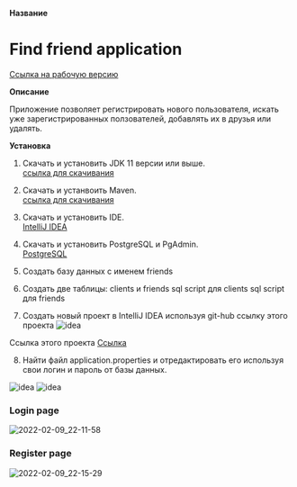 **Название**
# Find friend application

[Ссылка на рабочую версию](https://clients-firends-app.herokuapp.com/)

**Описание**

Приложение позволяет регистрировать нового пользователя, искать уже зарегистрированных ползователей, добавлять их в друзья или удалять.

**Установка**

1. Скачать и установить JDK 11 версии или выше.    
[ссылка для скачивания](https://www.oracle.com/java/technologies/javase/jdk11-archive-downloads.html)

2. Скачать и устанвоить Maven.    
[ccылка для скачивания](https://maven.apache.org/download.cgi)

3. Скачать и установить IDE.    
[IntelliJ IDEA](https://www.jetbrains.com/ru-ru/idea/download/#section=windows)

4. Скачать и установить PostgreSQL и PgAdmin.    
[PostgreSQL](https://www.postgresql.org/)

5. Создать базу данных с именем friends   
6. Создать две таблицы: clients и friends
    sql script для clients
    sql script для friends

7. Создать новый проект в IntelliJ IDEA используя git-hub ссылку этого проекта 
![idea](https://user-images.githubusercontent.com/42876203/153384662-85f4d7a5-28d3-4762-952b-aa7a3b022d77.png)

Ссылка этого проекта
[Ссылка](https://github.com/kostyaFrom/friendApp.git)

8. Найти файл application.properties и отредактировать его используя свои логин и пароль от базы данных.

![idea](https://user-images.githubusercontent.com/42876203/153388641-51761ef8-e1a3-4e55-aad2-bd6d9585a29f.png)
![idea](https://user-images.githubusercontent.com/42876203/153389766-2e51dd2f-4932-44df-8d19-7a3f3b45a056.png)






### Login page
![2022-02-09_22-11-58](https://user-images.githubusercontent.com/42876203/153273270-fa9cc245-31f4-444c-a172-cd05e8795004.jpg)

### Register page
![2022-02-09_22-15-29](https://user-images.githubusercontent.com/42876203/153273577-afda30ab-0bb3-4ac9-b60e-5f318907f25c.jpg)
